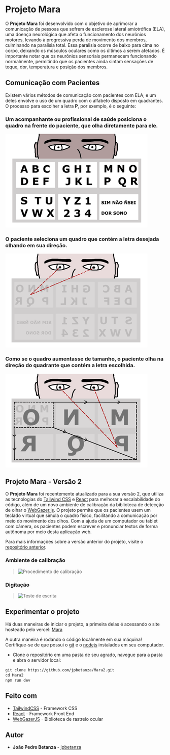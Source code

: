 # Projeto Mara

O **Projeto Mara** foi desenvolvido com o objetivo de aprimorar a comunicação de pessoas que sofrem de esclerose lateral amiotrófica (ELA), uma doença neurológica que afeta o funcionamento dos neurônios motores, levando à progressiva perda de movimento dos membros, culminando na paralisia total. Essa paralisia ocorre de baixo para cima no corpo, deixando os músculos oculares como os últimos a serem afetados. É importante notar que os neurônios sensoriais permanecem funcionando normalmente, permitindo que os pacientes ainda sintam sensações de toque, dor, temperatura e posição dos membros.

## Comunicação com Pacientes

Existem vários métodos de comunicação com pacientes com ELA, e um deles envolve o uso de um quadro com o alfabeto disposto em quadrantes. O processo para escolher a letra __P__, por exemplo, é o seguinte:

### Um acompanhante ou profissional de saúde posiciona o quadro na frente do paciente, que olha diretamente para ele.
![Imagem da visão do paciente com o acompanhante/profissional de saúde e quadro de comunicação à sua frente](visaopaciente.png)

### O paciente seleciona um quadro que contém a letra desejada olhando em sua direção.
![Imagem do paciente olhando na direção do quadrante da letra P no quadro selecionado](selecaoDeQuadro.png)

### Como se o quadro aumentasse de tamanho, o paciente olha na direção do quadrante que contém a letra escolhida.
![Imagem do paciente olhando na direção do quadrante da letra P no quadro selecionado](selecaoDeLetra.png)

## Projeto Mara - Versão 2

O **Projeto Mara** foi recentemente atualizado para a sua versão 2, que utiliza as tecnologias do [Tailwind CSS](https://tailwindcss.com/) e [React](https://react.dev/) para melhorar a escalabilidade do código, além de um novo ambiente de calibração da biblioteca de detecção de olhar o [WebGazer.js](https://webgazer.cs.brown.edu/). O projeto permite que os pacientes usem um teclado virtual que simula o quadro físico, facilitando a comunicação por meio do movimento dos olhos. Com a ajuda de um computador ou tablet com câmera, os pacientes podem escrever e pronunciar textos de forma autônoma por meio desta aplicação web.

Para mais informações sobre a versão anterior do projeto, visite o [repositório anterior](https://github.com/jpbetanza/Mara).

### Ambiente de calibração
> ![Procedimento de calibração](Calibracao.gif)
### Digitação
> ![Teste de escrita](teste.gif)

## Experimentar o projeto

Há duas maneiras de iniciar o projeto, a primeira delas é acessando o site hosteado pelo vercel: [Mara](https://mara2.vercel.app/)

A outra maneira é rodando o código localmente em sua máquina! Certifique-se de que possui o [git](https://git-scm.com/) e o [nodejs](https://nodejs.org/en/download/) instalados em seu computador.

- Clone o repositório em uma pasta de seu agrado, navegue para a pasta e abra o servidor local:

```
git clone https://github.com/jpbetanza/Mara2.git
cd Mara2
npm run dev
```

## Feito com

* [TailwindCSS](https://tailwindcss.com/) - Framework CSS
* [React](https://react.dev/) - Framework Front End
* [WebGazerJS](https://webgazer.cs.brown.edu/) - Biblioteca de rastreio ocular

## Autor

* **João Pedro Betanza** - [jpbetanza](https://github.com/jpbetanza)

